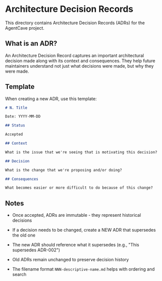 # Architecture Decision Records

This directory contains Architecture Decision Records (ADRs) for the AgentCave project.

## What is an ADR?

An Architecture Decision Record captures an important architectural decision made along with its context and
consequences. They help future maintainers understand not just what decisions were made, but why they were made.

## Template

When creating a new ADR, use this template:

```markdown
# N. Title

Date: YYYY-MM-DD

## Status

Accepted

## Context

What is the issue that we're seeing that is motivating this decision?

## Decision

What is the change that we're proposing and/or doing?

## Consequences

What becomes easier or more difficult to do because of this change?
```

## Notes

- Once accepted, ADRs are immutable - they represent historical decisions
- If a decision needs to be changed, create a NEW ADR that supersedes the old one
- The new ADR should reference what it supersedes (e.g., "This supersedes ADR-002")
- Old ADRs remain unchanged to preserve decision history

- The filename format `NNN-descriptive-name.md` helps with ordering and search
